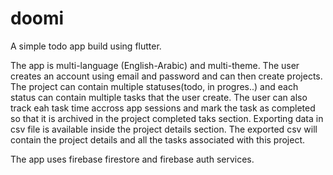 # doomi

A simple todo app build using flutter.

The app is multi-language (English-Arabic) and multi-theme. The user creates an account using email and password
and can then create projects. The project can contain multiple statuses(todo, in progres..) and each status can contain 
multiple tasks that the user create. The user can also track eah task time accross app sessions and mark the task as completed
so that it is archived in the project completed taks section. Exporting data in csv file is available inside the project details section.
The exported csv will contain the project details and all the tasks associated with this project.

The app uses firebase firestore and firebase auth services.
